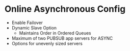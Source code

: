 <!SLIDE>
# Online Asynchronous Config
* Enable Failover
* Dynamic Slave Option
  * Maintains Order in Ordered Queues
* Maximum of two PUBSUB app servers for ASYNC
* Options for unevenly sized servers
